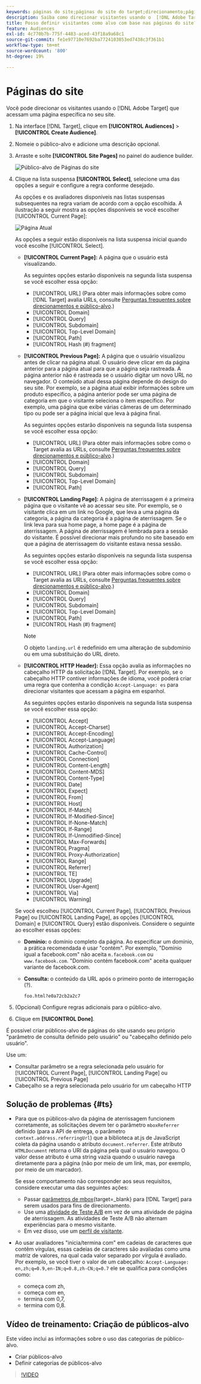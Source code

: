 ```yaml
---
keywords: páginas do site;páginas do site do target;direcionamento;página atual;página atual do target;página anterior;página anterior do target;página de aterrissagem;página de aterrissagem do target;cabeçalho http
description: Saiba como direcionar visitantes usando o  [!DNL Adobe Target]  que estão em uma página específica do site.
title: Posso definir visitantes como alvo com base nas páginas do site?
feature: Audiences
exl-id: 4c770b7b-775f-4483-aced-43f18a9a68c1
source-git-commit: fe1e97710e7692ba7724103853ed7438c3f361b1
workflow-type: tm+mt
source-wordcount: '800'
ht-degree: 19%

---
```


# Páginas do site

Você pode direcionar os visitantes usando o [!DNL Adobe Target] que acessam uma página específica no seu site.

1. Na interface [!DNL Target], clique em **[!UICONTROL Audiences]** > **[!UICONTROL Create Audience]**.
1. Nomeie o público-alvo e adicione uma descrição opcional.
1. Arraste e solte **[!UICONTROL Site Pages]** no painel do audience builder.

   ![Público-alvo de Páginas do site](assets/target_site_pages.png)

1. Clique na lista suspensa **[!UICONTROL Select]**, selecione uma das opções a seguir e configure a regra conforme desejado.

   As opções e os avaliadores disponíveis nas listas suspensas subsequentes na regra variam de acordo com a opção escolhida. A ilustração a seguir mostra as opções disponíveis se você escolher [!UICONTROL Current Page]:

   ![Página Atual](assets/current-page.png)

   As opções a seguir estão disponíveis na lista suspensa inicial quando você escolhe [!UICONTROL Select].

   * **[!UICONTROL Current Page]:** A página que o usuário está visualizando.

     As seguintes opções estarão disponíveis na segunda lista suspensa se você escolher essa opção:

      * [!UICONTROL URL] (Para obter mais informações sobre como [!DNL Target] avalia URLs, consulte [Perguntas frequentes sobre direcionamentos e público-alvo](/help/main/c-target/c-troubleshooting-targets-and-audiences/troubleshooting-targets-and-audiences.md).)
      * [!UICONTROL Domain]
      * [!UICONTROL Query]
      * [!UICONTROL Subdomain]
      * [!UICONTROL Top-Level Domain]
      * [!UICONTROL Path]
      * [!UICONTROL Hash (#) fragment]

   * **[!UICONTROL Previous Page]:** A página que o usuário visualizou antes de clicar na página atual. O usuário deve clicar em da página anterior para a página atual para que a página seja rastreada. A página anterior não é rastreada se o usuário digitar um novo URL no navegador. O conteúdo atual dessa página depende do design do seu site. Por exemplo, se a página atual exibir informações sobre um produto específico, a página anterior pode ser uma página de categoria em que o visitante seleciona o item específico. Por exemplo, uma página que exibe várias câmeras de um determinado tipo ou pode ser a página inicial que leva à página final.

     As seguintes opções estarão disponíveis na segunda lista suspensa se você escolher essa opção:

      * [!UICONTROL URL] (Para obter mais informações sobre como o Target avalia as URLs, consulte [Perguntas frequentes sobre direcionamentos e público-alvo](/help/main/c-target/c-troubleshooting-targets-and-audiences/troubleshooting-targets-and-audiences.md).)
      * [!UICONTROL Domain]
      * [!UICONTROL Query]
      * [!UICONTROL Subdomain]
      * [!UICONTROL Top-Level Domain]
      * [!UICONTROL Path]

   * **[!UICONTROL Landing Page]:** A página de aterrissagem é a primeira página que o visitante vê ao acessar seu site. Por exemplo, se o visitante clica em um link no Google, que leva a uma página da categoria, a página da categoria é a página de aterrissagem. Se o link leva para sua home page, a home page é a página de aterrissagem. A página de aterrissagem é lembrada para a sessão do visitante. É possível direcionar mais profundo no site baseado em que a página de aterrissagem do visitante estava nessa sessão.

     As seguintes opções estarão disponíveis na segunda lista suspensa se você escolher essa opção:

      * [!UICONTROL URL] (Para obter mais informações sobre como o Target avalia as URLs, consulte [Perguntas frequentes sobre direcionamentos e público-alvo](/help/main/c-target/c-troubleshooting-targets-and-audiences/troubleshooting-targets-and-audiences.md).)
      * [!UICONTROL Domain]
      * [!UICONTROL Query]
      * [!UICONTROL Subdomain]
      * [!UICONTROL Top-Level Domain]
      * [!UICONTROL Path]
      * [!UICONTROL Hash (#) fragment]

     >[!NOTE]
     >
     >O objeto `landing.url` é redefinido em uma alteração de subdomínio ou em uma substituição do URL direto.

   * **[!UICONTROL HTTP Header]:** Essa opção avalia as informações no cabeçalho HTTP da solicitação [!DNL Target]. Por exemplo, se o cabeçalho HTTP contiver informações de idioma, você poderá criar uma regra que contenha a condição `Accept-Language: es` para direcionar visitantes que acessam a página em espanhol.

     As seguintes opções estarão disponíveis na segunda lista suspensa se você escolher essa opção:

      * [!UICONTROL Accept]
      * [!UICONTROL Accept-Charset]
      * [!UICONTROL Accept-Encoding]
      * [!UICONTROL Accept-Language]
      * [!UICONTROL Authorization]
      * [!UICONTROL Cache-Control]
      * [!UICONTROL Connection]
      * [!UICONTROL Content-Length]
      * [!UICONTROL Content-MDS]
      * [!UICONTROL Content-Type]
      * [!UICONTROL Date]
      * [!UICONTROL Expect]
      * [!UICONTROL From]
      * [!UICONTROL Host]
      * [!UICONTROL If-Match]
      * [!UICONTROL If-Modified-Since]
      * [!UICONTROL If-None-Match]
      * [!UICONTROL If-Range]
      * [!UICONTROL If-Unmodified-Since]
      * [!UICONTROL Max-Forwards]
      * [!UICONTROL Pragma]
      * [!UICONTROL Proxy-Authorization]
      * [!UICONTROL Range]
      * [!UICONTROL Referrer]
      * [!UICONTROL TE]
      * [!UICONTROL Upgrade]
      * [!UICONTROL User-Agent]
      * [!UICONTROL Via]
      * [!UICONTROL Warning]

   Se você escolheu [!UICONTROL Current Page], [!UICONTROL Previous Page] ou [!UICONTROL Landing Page], as opções [!UICONTROL Domain] e [!UICONTROL Query] estão disponíveis. Considere o seguinte ao escolher essas opções:

   * **Domínio:** o domínio completo da página. Ao especificar um domínio, a prática recomendada é usar &quot;contém&quot;. Por exemplo, &quot;Domínio igual a facebook.com&quot; não aceita `m.facebook.com` ou `www.facebook.com`. &quot;Domínio contém facebook.com&quot; aceita qualquer variante de facebook.com.
   * **Consulta:** o conteúdo da URL após o primeiro ponto de interrogação (?).

     `foo.html?e0a72cb2a2c7`

1. (Opcional) Configure regras adicionais para o público-alvo.
1. Clique em **[!UICONTROL Done]**.

É possível criar públicos-alvo de páginas do site usando seu próprio &quot;parâmetro de consulta definido pelo usuário&quot; ou &quot;cabeçalho definido pelo usuário&quot;.

Use um:

* Consultar parâmetro se a regra selecionada pelo usuário for [!UICONTROL Current Page], [!UICONTROL Landing Page] ou [!UICONTROL Previous Page]
* Cabeçalho se a regra selecionada pelo usuário for um cabeçalho HTTP

## Solução de problemas {#ts}

* Para que os públicos-alvo da página de aterrissagem funcionem corretamente, as solicitações devem ter o parâmetro `mboxReferrer` definido (para a API de entrega, o parâmetro `context.address.referringUrl`) que a biblioteca at.js de JavaScript coleta da página usando o atributo `document.referrer`. Este atributo `HTMLDocument` retorna o URI da página pela qual o usuário navegou. O valor desse atributo é uma string vazia quando o usuário navega diretamente para a página (não por meio de um link, mas, por exemplo, por meio de um marcador).

  Se esse comportamento não corresponder aos seus requisitos, considere executar uma das seguintes ações:

   * Passar [parâmetros de mbox](https://experienceleague.adobe.com/docs/target-dev/developer/client-side/global-mbox/pass-parameters-to-global-mbox.html?lang=pt-BR){target=_blank} para [!DNL Target] para serem usados para fins de direcionamento.
   * Use uma [atividade de Teste A/B](/help/main/c-activities/t-test-ab/test-ab.md) em vez de uma atividade de página de aterrissagem. As atividades de Teste A/B não alternam experiências para o mesmo visitante.
   * Em vez disso, use um [perfil de visitante](/help/main/c-target/c-audiences/c-target-rules/visitor-profile.md).

* Ao usar avaliadores &quot;inicia/termina com&quot; em cadeias de caracteres que contêm vírgulas, essas cadeias de caracteres são avaliadas como uma matriz de valores, na qual cada valor separado por vírgula é avaliado. Por exemplo, se você tiver o valor de um cabeçalho: `Accept-Language: en,zh;q=0.9,en-IN;q=0.8,zh-CN;q=0.7` ele se qualifica para condições como:
   * começa com zh,
   * começa com en,
   * termina com 0,7,
   * termina com 0,8.

## Vídeo de treinamento: Criação de públicos-alvo

Este vídeo inclui as informações sobre o uso das categorias de público-alvo.

* Criar públicos-alvo
* Definir categorias de públicos-alvo

>[!VIDEO](https://video.tv.adobe.com/v/17392)
